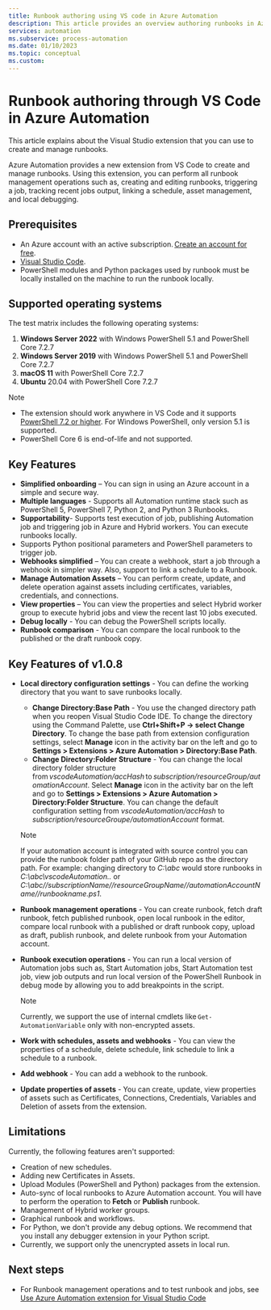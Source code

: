 ```yaml
---
title: Runbook authoring using VS code in Azure Automation
description: This article provides an overview authoring runbooks in Azure Automation using the visual studio code.
services: automation
ms.subservice: process-automation
ms.date: 01/10/2023
ms.topic: conceptual
ms.custom:
---
```


# Runbook authoring through VS Code in Azure Automation

This article explains about the Visual Studio extension that you can use to create and manage runbooks. 

Azure Automation provides a new extension from VS Code to create and manage runbooks. Using this extension, you can perform all runbook management operations such as, creating and editing runbooks, triggering a job, tracking recent jobs output, linking a schedule, asset management, and local debugging. 

## Prerequisites 
- An Azure account with an active subscription. [Create an account for free](https://azure.microsoft.com/free/?WT.mc_id=A261C142F).  
- [Visual Studio Code](https://code.visualstudio.com/).
- PowerShell modules and Python packages used by runbook must be locally installed on the machine to run the runbook locally. 

## Supported operating systems 

The test matrix includes the following operating systems:
1. **Windows Server 2022** with Windows PowerShell 5.1 and PowerShell Core 7.2.7
1. **Windows Server 2019** with Windows PowerShell 5.1 and PowerShell Core 7.2.7
1. **macOS 11** with PowerShell Core 7.2.7
1. **Ubuntu** 20.04 with PowerShell Core 7.2.7

>[!NOTE]
>- The extension should work anywhere in VS Code and it supports [PowerShell 7.2 or higher](/powershell/scripting/install/PowerShell-Support-Lifecycle?view=powershell-7.3&preserve-view=true). For Windows PowerShell, only version 5.1 is supported.
>-  PowerShell Core 6 is end-of-life and not supported.


## Key Features 

- **Simplified onboarding** – You can sign in using an Azure account in a simple and secure way. 
- **Multiple languages** - Supports all Automation runtime stack such as PowerShell 5, PowerShell 7, Python 2, and Python 3 Runbooks. 
- **Supportability**- Supports test execution of job, publishing Automation job and triggering job in Azure and Hybrid workers. You can execute runbooks locally.  
- Supports Python positional parameters and PowerShell parameters to trigger job. 
- **Webhooks simplified** – You can create a webhook, start a job through a webhook in simpler way. Also, support to link a schedule to a Runbook. 
- **Manage Automation Assets** – You can perform create, update, and delete operation against assets including certificates, variables, credentials, and connections. 
- **View properties** – You can view the properties and select Hybrid worker group to execute hybrid jobs and view the recent last 10 jobs executed. 
- **Debug locally** - You can debug the PowerShell scripts locally.
- **Runbook comparison** - You can compare the local runbook to the published or the draft runbook copy.
 
## Key Features of v1.0.8

- **Local directory configuration settings** - You can define the working directory that you want to save runbooks locally.
   - **Change Directory:Base Path** - You use the changed directory path when you reopen Visual Studio Code IDE. To change the directory using the Command Palette, use **Ctrl+Shift+P -> select Change Directory**. To change the base path from extension configuration settings, select **Manage** icon in the activity bar on the left and go to **Settings > Extensions > Azure Automation > Directory:Base Path**.
   - **Change Directory:Folder Structure** - You can change the local directory folder structure from *vscodeAutomation/accHash* to *subscription/resourceGroup/automationAccount*. Select **Manage** icon in the activity bar on the left and go to **Settings > Extensions > Azure Automation > Directory:Folder Structure**. You can change the default configuration setting from *vscodeAutomation/accHash* to *subscription/resourceGroupe/automationAccount* format.
    >[!NOTE]
    >If your automation account is integrated with source control you can provide the runbook folder path of your GitHub repo as the directory path. For example: changing directory to *C:\abc* would store runbooks in *C:\abc\vscodeAutomation..* or *C:\abc//subscriptionName//resourceGroupName//automationAccountName//runbookname.ps1*. 
- **Runbook management operations** - You can create runbook, fetch draft runbook, fetch published runbook, open local runbook in the editor, compare local runbook with a published or draft runbook copy, upload as draft, publish runbook, and delete runbook from your Automation account.
- **Runbook execution operations** - You can run a local version of Automation jobs such as, Start Automation jobs, Start Automation test job, view job outputs and run local version of the PowerShell Runbook in debug mode by allowing you to add breakpoints in the script. 
  >[!NOTE]
  > Currently, we support the use of internal cmdlets like `Get-AutomationVariable` only with non-encrypted assets.
 
- **Work with schedules, assets and webhooks** -  You can view the properties of a schedule, delete schedule, link schedule to link a schedule to a runbook.
- **Add webhook** - You can add a webhook to the runbook.
- **Update properties of assets** - You can create, update, view properties of assets such as Certificates, Connections, Credentials, Variables and Deletion of assets from the extension.


## Limitations
Currently, the following features aren't supported:  

- Creation of new schedules. 
- Adding new Certificates in Assets. 
- Upload Modules (PowerShell and Python) packages from the extension. 
- Auto-sync of local runbooks to Azure Automation account. You will have to perform the operation to **Fetch** or **Publish** runbook. 
- Management of Hybrid worker groups. 
- Graphical runbook and workflows. 
- For Python, we don't provide any debug options. We recommend that you install any debugger extension in your Python script.
- Currently, we support only the unencrypted assets in local run.

## Next steps

- For Runbook management operations and to test runbook and jobs, see [Use Azure Automation extension for Visual Studio Code](../automation/how-to/runbook-authoring-extension-for-vscode.md)
